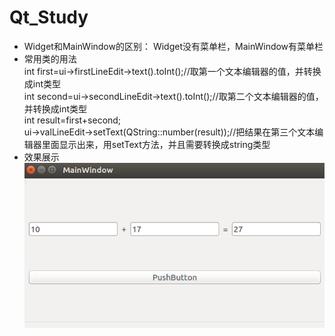 # Qt_Study
* Widget和MainWindow的区别：
Widget没有菜单栏，MainWindow有菜单栏
* 常用类的用法  
int first=ui->firstLineEdit->text().toInt();//取第一个文本编辑器的值，并转换成int类型  
int second=ui->secondLineEdit->text().toInt();//取第二个文本编辑器的值，并转换成int类型  
int result=first+second;  
ui->valLineEdit->setText(QString::number(result));//把结果在第三个文本编辑器里面显示出来，用setText方法，并且需要转换成string类型  
* 效果展示  
![](1.png)

